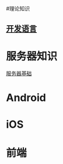 
#理论知识

## [开发语言](https://github.com/geekist/developer_guide/blob/main/developing_language.md)




# 服务器知识 
[服务器基础](https://github.com/geekist/developer_guide/blob/main/server/server.md)


# Android


# iOS

# 前端